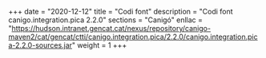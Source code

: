 +++
date        = "2020-12-12"
title       = "Codi font"
description = "Codi font canigo.integration.pica 2.2.0"
sections    = "Canigó"
enllac		= "https://hudson.intranet.gencat.cat/nexus/repository/canigo-maven2/cat/gencat/ctti/canigo.integration.pica/2.2.0/canigo.integration.pica-2.2.0-sources.jar"
weight		= 1
+++

